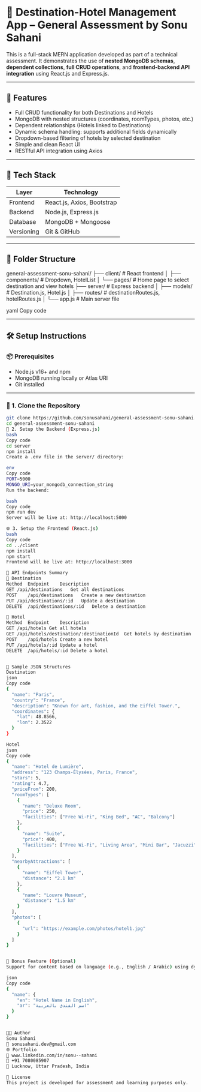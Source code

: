 # 🏨 Destination-Hotel Management App – General Assessment by Sonu Sahani

This is a full-stack MERN application developed as part of a technical assessment. It demonstrates the use of **nested MongoDB schemas**, **dependent collections**, **full CRUD operations**, and **frontend-backend API integration** using React.js and Express.js.

---

## 🚀 Features

- Full CRUD functionality for both Destinations and Hotels
- MongoDB with nested structures (coordinates, roomTypes, photos, etc.)
- Dependent relationships (Hotels linked to Destinations)
- Dynamic schema handling: supports additional fields dynamically
- Dropdown-based filtering of hotels by selected destination
- Simple and clean React UI
- RESTful API integration using Axios

---

## 🧱 Tech Stack

| Layer        | Technology              |
|--------------|--------------------------|
| Frontend     | React.js, Axios, Bootstrap |
| Backend      | Node.js, Express.js        |
| Database     | MongoDB + Mongoose         |
| Versioning   | Git & GitHub               |

---

## 📁 Folder Structure

general-assessment-sonu-sahani/
├── client/ # React frontend
│ ├── components/ # Dropdown, HotelList
│ └── pages/ # Home page to select destination and view hotels
├── server/ # Express backend
│ ├── models/ # Destination.js, Hotel.js
│ ├── routes/ # destinationRoutes.js, hotelRoutes.js
│ └── app.js # Main server file

yaml
Copy code

---

## 🛠️ Setup Instructions

### 📦 Prerequisites

- Node.js v16+ and npm
- MongoDB running locally or Atlas URI
- Git installed

---

### 🔧 1. Clone the Repository

```bash
git clone https://github.com/sonusahani/general-assessment-sonu-sahani.git
cd general-assessment-sonu-sahani
🚀 2. Setup the Backend (Express.js)
bash
Copy code
cd server
npm install
Create a .env file in the server/ directory:

env
Copy code
PORT=5000
MONGO_URI=your_mongodb_connection_string
Run the backend:

bash
Copy code
npm run dev
Server will be live at: http://localhost:5000

🌐 3. Setup the Frontend (React.js)
bash
Copy code
cd ../client
npm install
npm start
Frontend will be live at: http://localhost:3000

📌 API Endpoints Summary
📍 Destination
Method	Endpoint	Description
GET	/api/destinations	Get all destinations
POST	/api/destinations	Create a new destination
PUT	/api/destinations/:id	Update a destination
DELETE	/api/destinations/:id	Delete a destination

🏨 Hotel
Method	Endpoint	Description
GET	/api/hotels	Get all hotels
GET	/api/hotels/destination/:destinationId	Get hotels by destination
POST	/api/hotels	Create a new hotel
PUT	/api/hotels/:id	Update a hotel
DELETE	/api/hotels/:id	Delete a hotel


📸 Sample JSON Structures
Destination
json
Copy code
{
  "name": "Paris",
  "country": "France",
  "description": "Known for art, fashion, and the Eiffel Tower.",
  "coordinates": {
    "lat": 48.8566,
    "lon": 2.3522
  }
}

Hotel
json
Copy code
{
  "name": "Hotel de Lumière",
  "address": "123 Champs-Élysées, Paris, France",
  "stars": 5,
  "rating": 4.7,
  "priceFrom": 200,
  "roomTypes": [
    {
      "name": "Deluxe Room",
      "price": 250,
      "facilities": ["Free Wi-Fi", "King Bed", "AC", "Balcony"]
    },
    {
      "name": "Suite",
      "price": 400,
      "facilities": ["Free Wi-Fi", "Living Area", "Mini Bar", "Jacuzzi"]
    }
  ],
  "nearbyAttractions": [
    {
      "name": "Eiffel Tower",
      "distance": "2.1 km"
    },
    {
      "name": "Louvre Museum",
      "distance": "1.5 km"
    }
  ],
  "photos": [
    {
      "url": "https://example.com/photos/hotel1.jpg"
    }
  ]
}


🏁 Bonus Feature (Optional)
Support for content based on language (e.g., English / Arabic) using dynamic fields like:

json
Copy code
{
  "name": {
    "en": "Hotel Name in English",
    "ar": "اسم الفندق بالعربية"
  }
}


👨‍💻 Author
Sonu Sahani
📧 sonusahani.dev@gmail.com
🌐 Portfolio
🔗 www.linkedin.com/in/sonu--sahani
📱 +91 7080085907
📍 Lucknow, Uttar Pradesh, India

📃 License
This project is developed for assessment and learning purposes only.
